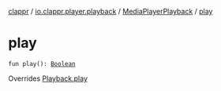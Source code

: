 [clappr](../../index.md) / [io.clappr.player.playback](../index.md) / [MediaPlayerPlayback](index.md) / [play](./play.md)

# play

`fun play(): `[`Boolean`](https://kotlinlang.org/api/latest/jvm/stdlib/kotlin/-boolean/index.html)

Overrides [Playback.play](../../io.clappr.player.components/-playback/play.md)

